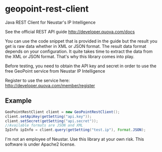 geopoint-rest-client
====================

Java REST Client for Neustar's IP Intelligence

See the official REST API guide
http://developer.quova.com/docs

You can use the code snippet that is provided in the guide but 
the result you get is raw data whether in XML or JSON format. 
The result data format depends on your configuration. 
It quite takes time to extract the data from the XML or JSON format. 
That's why this library comes into play.

Before testing, you need to obtain the API key and secret in order to
use the free GeoPoint service from Neustar IP Intelligence

Register to use the service here: http://developer.quova.com/member/register

Example
---------

```java
GeoPointRestClient client = new GeoPointRestClient();
client.setApiKey(getSetting("api.key"));
client.setSecret(getSetting("api.secret"));
//Available formats are JSON and XML
IpInfo ipInfo = client.query(getSetting("test.ip"), Format.JSON);
```


I'm not an employee of Neustar. Use this library at your own risk.
This software is under Apache2 license.

